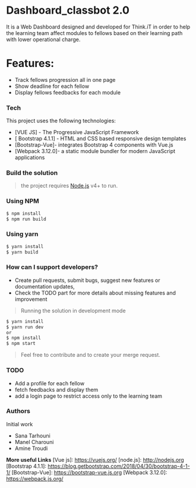 # Dashboard_classbot 2.0

It is a Web Dashboard designed and developed for Think.iT in order to help the learning team affect modules to fellows based on their learning path with lower operational charge. 

# Features:

  - Track fellows progression all in one page 
  - Show deadline for each fellow 
  - Display fellows feedbacks for each module
 
### Tech
This project uses the following technologies:
-  [VUE JS] - The Progressive JavaScript Framework 
- [ Bootstrap 4.1.1] - HTML and CSS based responsive design templates 
-  [Bootstrap-Vue]- integrates Bootstrap 4 components with Vue.js
- [Webpack 3.12.0]- a static module bundler for modern JavaScript applications

### Build the solution
> the project requires [Node.js](https://nodejs.org/) v4+ to run.


###  Using NPM
```bash
$ npm install
$ npm run build
```
###  Using yarn
```bash
$ yarn install
$ yarn build
```
### How can I support developers?
- Create pull requests, submit bugs, suggest new features or documentation updates, 
- Check the TODO part for more details about missing features and improvement 
> Running the  solution in development mode
```bash
$ yarn install
$ yarn run dev
or 
$ npm install
$ npm start
```
> Feel free to contribute and to create your merge request.

### TODO
- Add a profile for each fellow
- fetch feedbacks and display them
- add a login page to restrict access only to the learning team

### Authors
 Initial work
 - Sana Tarhouni
 - Manel Charouni
 - Amine Troudi


**More useful Links**
   [Vue js]: <https://vuejs.org/>
   [node.js]: <http://nodejs.org>
   [Bootstrap 4.1.1]: <https://blog.getbootstrap.com/2018/04/30/bootstrap-4-1-1/>
   [Bootstrap-Vue]: <https://bootstrap-vue.js.org>
   [Webpack 3.12.0]: <https://webpack.js.org/>